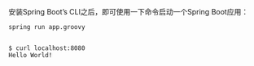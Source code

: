 安装Spring Boot’s CLI之后，即可使用一下命令启动一个Spring Boot应用：
    
    spring run app.groovy
    
    
    $ curl localhost:8080
    Hello World!

